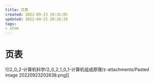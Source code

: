 ```yaml
---
title: 页表
created: 2022-09-23 19:31:05
updated: 2022-09-23 20:26:39
tags: 
- atom
---
```


# 页表



![[2_0_2-计算机科学/2_0_2_1_0_1-计算机组成原理/z-attachments/Pasted image 20220923202638.png]]
